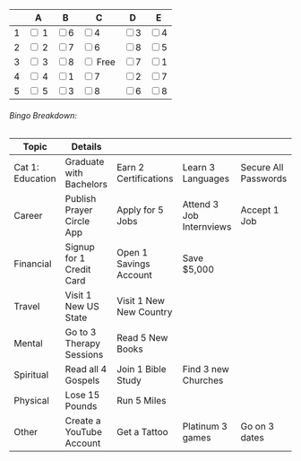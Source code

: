 |     | A                                                        | B                                                       | C                                                           | D                                                       | E                                                       |
| --- | -------------------------------------------------------- | ------------------------------------------------------- | ----------------------------------------------------------- | ------------------------------------------------------- | ------------------------------------------------------- |
| 1   | <input type="checkbox" style="  background: #FFC107;"> 1 | <input type="checkbox" style="  background: #198754;">6 | <input type="checkbox" style="  background: #DC3545;">4     | <input type="checkbox" style="  background: #198754;">3 | <input type="checkbox" style="  background: #FFC107;">4 |
| 2   | <input type="checkbox" style="  background: #198754;"> 2 | <input type="checkbox" style="  background: #DC3545;">7 | <input type="checkbox" style="  background: #FFC107;">6     | <input type="checkbox" style="  background: #DC3545;">8 | <input type="checkbox" style="  background: #198754;">5 |
| 3   | <input type="checkbox" style="  background: #DC3545;"> 3 | <input type="checkbox" style="  background: #FFC107;">8 | <input type="checkbox" style="  background: #198754;"> Free | <input type="checkbox" style="  background: #FFC107;">7 | <input type="checkbox" style="  background: #DC3545;">1 |
| 4   | <input type="checkbox" style="  background: #198754;"> 4 | <input type="checkbox" style="  background: #DC3545;">1 | <input type="checkbox" style="  background: #FFC107;">7     | <input type="checkbox" style="  background: #DC3545;">2 | <input type="checkbox" style="  background: #198754;">7 |
| 5   | <input type="checkbox" style=" background: #FFC107;"> 5  | <input type="checkbox" style="  background: #198754;">3 | <input type="checkbox" style="  background: #DC3545;">8     | <input type="checkbox" style="  background: #198754;">6 | <input type="checkbox" style="  background: #FFC107;">8 |



###### Bingo Breakdown:
| Topic            | Details                   |                         |                          |                      |
| ---------------- | ------------------------- | ----------------------- | ------------------------ | -------------------- |
| Cat 1: Education | Graduate with Bachelors   | Earn 2 Certifications   | Learn 3 Languages        | Secure All Passwords |
| Career           | Publish Prayer Circle App | Apply for 5 Jobs        | Attend 3 Job Internviews | Accept 1 Job         |
| Financial        | Signup for 1 Credit Card  | Open 1 Savings Account  | Save $5,000              |                      |
| Travel           | Visit 1 New US State      | Visit 1 New New Country |                          |                      |
| Mental           | Go to 3 Therapy Sessions  | Read 5 New Books        |                          |                      |
| Spiritual        | Read all 4 Gospels        | Join 1 Bible Study      | Find 3 new Churches      |                      |
| Physical         | Lose 15 Pounds            | Run 5 Miles             |                          |                      |
| Other            | Create a YouTube Account  | Get a Tattoo            | Platinum 3 games         | Go on 3 dates        |
